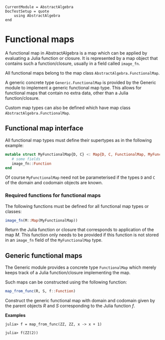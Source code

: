 ```@meta
CurrentModule = AbstractAlgebra
DocTestSetup = quote
    using AbstractAlgebra
end
```

# Functional maps

A functional map in AbstractAlgebra is a map which can be applied by evaluating a Julia
function or closure. It is represented by a map object that contains such a
function/closure, usually in a field called `image_fn`.

All functional maps belong to the map class `AbstractAlgebra.FunctionalMap`.

A generic concrete type `Generic.FunctionalMap` is provided by the Generic module to
implement a generic functional map type. This allows for functional maps that contain no
extra data, other than a Julia function/closure.

Custom map types can also be defined which have map class `AbstractAlgebra.FunctionalMap`.

## Functional map interface

All functional map types must define their supertypes as in the following example:

```julia
mutable struct MyFunctionalMap{D, C} <: Map{D, C, FunctionalMap, MyFunctionalMap}
   # some fields
   image_fn::Function
end
```
Of course `MyFunctionalMap` need not be parameterised if the types `D` and `C` of the
domain and codomain objects are known.

### Required functions for functional maps

The following functions must be defined for all functional map types or classes:

```julia
image_fn(M::Map(MyFunctionalMap))
```

Return the Julia function or closure that corresponds to application of the map $M$. This
function only needs to be provided if this function is not stored in an `image_fn`
field of the `MyFunctionalMap` type.

## Generic functional maps

The Generic module provides a concrete type `FunctionalMap` which merely keeps track of
a Julia function/closure implementing the map.

Such maps can be constructed using the following function:

```julia
map_from_func(R, S, f::Function)
```

Construct the generic functional map with domain and codomain given by the parent objects
$R$ and $S$ corresponding to the Julia function $f$.

**Examples**

```jldoctest
julia> f = map_from_func(ZZ, ZZ, x -> x + 1)

julia> f(ZZ(2))

```

